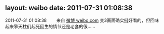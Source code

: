 layout: weibo
date: 2011-07-31 01:08:38
---
2011-07-31 01:08:38  &nbsp;&nbsp;&nbsp;&nbsp;&nbsp;&nbsp; 来自 <a href="http://weibo.com/" rel="nofollow">微博 weibo.com</a>
变3画面确实挺好看的，但回味起来擎天柱们起死回生的情节还是老套的很…… ​​​

